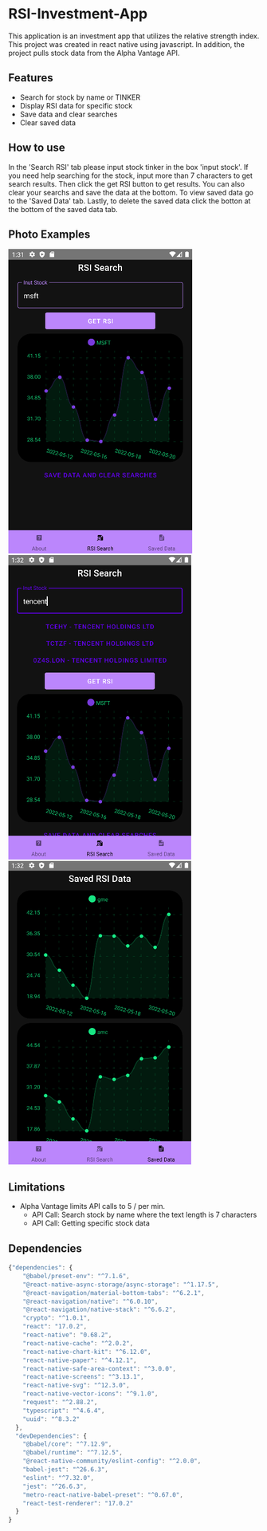 # RSI-Investment-App
This application is an investment app that utilizes the relative strength index. This project was created in react native using javascript. In addition, the project pulls stock data from the Alpha Vantage API.

## Features
* Search for stock by name or TINKER
* Display RSI data for specific stock
* Save data and clear searches
* Clear saved data

## How to use
In the 'Search RSI' tab please input stock tinker in the box 'input stock'. If you need help searching for the  stock, input more than 7 characters to get search results. Then click the get RSI button to get results. You can also clear your searchs and save the data at the bottom. To view saved data go to the 'Saved Data' tab. Lastly, to delete the saved data click the botton at the bottom of the saved data tab.

## Photo Examples
![Display Stock Example](./photos/RSI1.PNG)
![Search Stock Example](./photos/RSI2.PNG)
![Display Data Example](./photos/RSI3.PNG)

## Limitations
* Alpha Vantage limits API calls to 5 / per min.
    * API Call: Search stock by name where the text length is 7 characters
    * API Call: Getting specific stock data 

## Dependencies
```javascript
{"dependencies": {
    "@babel/preset-env": "^7.1.6",
    "@react-native-async-storage/async-storage": "^1.17.5",
    "@react-navigation/material-bottom-tabs": "^6.2.1",
    "@react-navigation/native": "^6.0.10",
    "@react-navigation/native-stack": "^6.6.2",
    "crypto": "^1.0.1",
    "react": "17.0.2",
    "react-native": "0.68.2",
    "react-native-cache": "^2.0.2",
    "react-native-chart-kit": "^6.12.0",
    "react-native-paper": "^4.12.1",
    "react-native-safe-area-context": "^3.0.0",
    "react-native-screens": "^3.13.1",
    "react-native-svg": "^12.3.0",
    "react-native-vector-icons": "^9.1.0",
    "request": "^2.88.2",
    "typescript": "^4.6.4",
    "uuid": "^8.3.2"
  },
  "devDependencies": {
    "@babel/core": "^7.12.9",
    "@babel/runtime": "^7.12.5",
    "@react-native-community/eslint-config": "^2.0.0",
    "babel-jest": "^26.6.3",
    "eslint": "^7.32.0",
    "jest": "^26.6.3",
    "metro-react-native-babel-preset": "^0.67.0",
    "react-test-renderer": "17.0.2"
  }
}
``` 
